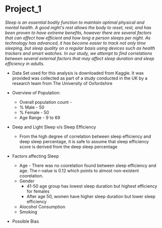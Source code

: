 # Project_1

*Sleep is an essential bodily function to maintain optimal physical and mental health. A good night's rest allows the body to reset, rest, and has been proven to have extreme benefits, however there are several factors that can affect how efficient and how long a person sleeps per night. As technology has advanced, it has become easier to track not only time sleeping, but sleep quality on a regular basis using devices such as health trackers and smart watches.
 In our study, we attempt to find correlations between several external factors that may affect sleep duration and sleep efficiency in adults.*

 *  Data Set used for this analysis is downloaded from Kaggle. It was provided was collected as part of a study conducted in the UK by a research team from The University of Oxfordshire

 *  Overview of Population:
    -  Overall population count - 
    -   % Male - 50
    -   % Female - 50
    -   Age Range - 9 to 69


*   Deep and Light Sleep v/s Sleep Efficiency
    -   From the high degree of correlation between sleep efficiency and deep sleep percentage, it is safe to assume that   sleep efficiency score is derived from the deep sleep percentage


*   Factors affecting Sleep
    -   Age - There was no coorelation found between sleep efficiency and age. The r-value is 0.12 which points to almost non-existent coorelation.
    -   Gender
        - 41-50 age group has lowest sleep duration but highest efficiency for females
        - After age 50, women have higher sleep duration but lower sleep efficiency
    -   Alocohol Consumption
    -   Smoking


*   Possible Bias


